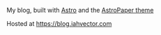 My blog, built with [Astro](https://astro.build/) and the [AstroPaper theme](https://astro-paper.pages.dev/)

Hosted at https://blog.iahvector.com
